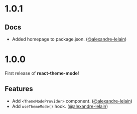# 1.0.1

## Docs

- Added homepage to package.json. ([@alexandre-lelain](https://github.com/alexandre-lelain))

# 1.0.0

First release of **react-theme-mode**! 

## Features

- Add `<ThemeModeProvider>` component. ([@alexandre-lelain](https://github.com/alexandre-lelain))
- Add `useThemeMode()` hook. ([@alexandre-lelain](https://github.com/alexandre-lelain))